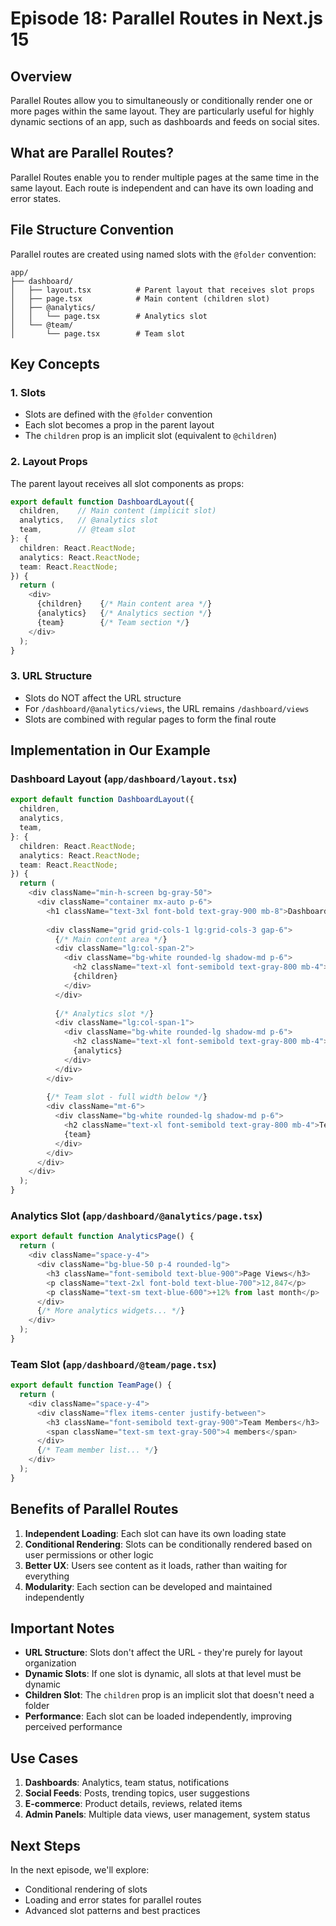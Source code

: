 # Episode 18: Parallel Routes in Next.js 15

## Overview

Parallel Routes allow you to simultaneously or conditionally render one or more pages within the same layout. They are particularly useful for highly dynamic sections of an app, such as dashboards and feeds on social sites.

## What are Parallel Routes?

Parallel Routes enable you to render multiple pages at the same time in the same layout. Each route is independent and can have its own loading and error states.

## File Structure Convention

Parallel routes are created using named slots with the `@folder` convention:

```
app/
├── dashboard/
│   ├── layout.tsx          # Parent layout that receives slot props
│   ├── page.tsx            # Main content (children slot)
│   ├── @analytics/
│   │   └── page.tsx        # Analytics slot
│   └── @team/
│       └── page.tsx        # Team slot
```

## Key Concepts

### 1. Slots
- Slots are defined with the `@folder` convention
- Each slot becomes a prop in the parent layout
- The `children` prop is an implicit slot (equivalent to `@children`)

### 2. Layout Props
The parent layout receives all slot components as props:

```typescript
export default function DashboardLayout({
  children,    // Main content (implicit slot)
  analytics,   // @analytics slot
  team,        // @team slot
}: {
  children: React.ReactNode;
  analytics: React.ReactNode;
  team: React.ReactNode;
}) {
  return (
    <div>
      {children}    {/* Main content area */}
      {analytics}   {/* Analytics section */}
      {team}        {/* Team section */}
    </div>
  );
}
```

### 3. URL Structure
- Slots do NOT affect the URL structure
- For `/dashboard/@analytics/views`, the URL remains `/dashboard/views`
- Slots are combined with regular pages to form the final route

## Implementation in Our Example

### Dashboard Layout (`app/dashboard/layout.tsx`)
```typescript
export default function DashboardLayout({
  children,
  analytics,
  team,
}: {
  children: React.ReactNode;
  analytics: React.ReactNode;
  team: React.ReactNode;
}) {
  return (
    <div className="min-h-screen bg-gray-50">
      <div className="container mx-auto p-6">
        <h1 className="text-3xl font-bold text-gray-900 mb-8">Dashboard</h1>
        
        <div className="grid grid-cols-1 lg:grid-cols-3 gap-6">
          {/* Main content area */}
          <div className="lg:col-span-2">
            <div className="bg-white rounded-lg shadow-md p-6">
              <h2 className="text-xl font-semibold text-gray-800 mb-4">Main Content</h2>
              {children}
            </div>
          </div>
          
          {/* Analytics slot */}
          <div className="lg:col-span-1">
            <div className="bg-white rounded-lg shadow-md p-6">
              <h2 className="text-xl font-semibold text-gray-800 mb-4">Analytics</h2>
              {analytics}
            </div>
          </div>
        </div>
        
        {/* Team slot - full width below */}
        <div className="mt-6">
          <div className="bg-white rounded-lg shadow-md p-6">
            <h2 className="text-xl font-semibold text-gray-800 mb-4">Team</h2>
            {team}
          </div>
        </div>
      </div>
    </div>
  );
}
```

### Analytics Slot (`app/dashboard/@analytics/page.tsx`)
```typescript
export default function AnalyticsPage() {
  return (
    <div className="space-y-4">
      <div className="bg-blue-50 p-4 rounded-lg">
        <h3 className="font-semibold text-blue-900">Page Views</h3>
        <p className="text-2xl font-bold text-blue-700">12,847</p>
        <p className="text-sm text-blue-600">+12% from last month</p>
      </div>
      {/* More analytics widgets... */}
    </div>
  );
}
```

### Team Slot (`app/dashboard/@team/page.tsx`)
```typescript
export default function TeamPage() {
  return (
    <div className="space-y-4">
      <div className="flex items-center justify-between">
        <h3 className="font-semibold text-gray-900">Team Members</h3>
        <span className="text-sm text-gray-500">4 members</span>
      </div>
      {/* Team member list... */}
    </div>
  );
}
```

## Benefits of Parallel Routes

1. **Independent Loading**: Each slot can have its own loading state
2. **Conditional Rendering**: Slots can be conditionally rendered based on user permissions or other logic
3. **Better UX**: Users see content as it loads, rather than waiting for everything
4. **Modularity**: Each section can be developed and maintained independently

## Important Notes

- **URL Structure**: Slots don't affect the URL - they're purely for layout organization
- **Dynamic Slots**: If one slot is dynamic, all slots at that level must be dynamic
- **Children Slot**: The `children` prop is an implicit slot that doesn't need a folder
- **Performance**: Each slot can be loaded independently, improving perceived performance

## Use Cases

1. **Dashboards**: Analytics, team status, notifications
2. **Social Feeds**: Posts, trending topics, user suggestions
3. **E-commerce**: Product details, reviews, related items
4. **Admin Panels**: Multiple data views, user management, system status

## Next Steps

In the next episode, we'll explore:
- Conditional rendering of slots
- Loading and error states for parallel routes
- Advanced slot patterns and best practices 